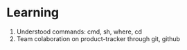 # Learning 
1. Understood commands: cmd, sh, where, cd
2. Team colaboration on product-tracker through git, github
